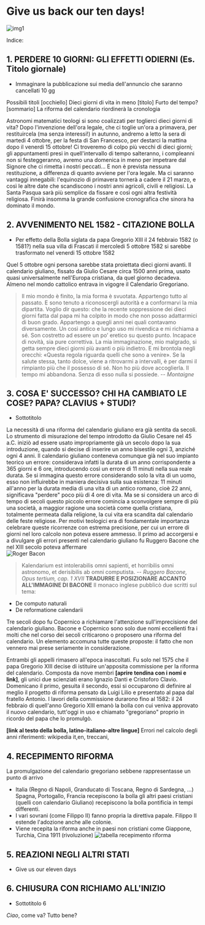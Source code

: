 
Give us back our ten days!
=========


![img1][photo1]

Indice:

## 1. PERDERE 10 GIORNI: GLI EFFETTI ODIERNI (Es. Titolo giornale)
- Immaginare la pubblicazione sui media dell'annuncio che saranno cancellati 10 gg

Possibili titoli
 [occhiello] 	Dieci giorni di vita in meno
 [titolo]  	Furto del tempo? 
 [sommario] 	La riforma del calendario riordinerà la cronologia

Astronomi matematici teologi si sono coalizzati per toglierci dieci giorni di vita? Dopo l'invenzione dell'ora legale, che ci toglie un'ora a primavera, per restituircela (ma senza interessi!) in autunno, andremo a letto la sera di martedi 4 ottobre, per la festa di San Francesco, per destarci la mattina dopo il venerdi 15 ottobre! 
Ci troveremo di colpo più vecchi di dieci giorni; gli appuntamenti  presi in quell'intervallo di tempo salteranno, i compleanni non si festeggeranno, avremo una domenica in meno per impetrare dal Signore che ci rimetta i nostri peccati...  E non è prevista nessuna restituzione, a differenza di quanto avviene per l'ora legale.
Ma ci saranno vantaggi innegabili: l'equinozio di primavera tornerà a cadere il 21 marzo, e così le altre date che scandiscono i nostri anni agricoli, civili e religiosi. La Santa Pasqua sarà più semplice da fissare e così ogni altra festività religiosa. Finirà insomma la grande confusione cronografica che sinora ha dominato il mondo.





## 2. AVVENIMENTO NEL 1582 - CITAZIONE BOLLA
- Per effetto della Bolla siglata da papa Gregorio XIII il 24 febbraio 1582 (o 1581?) nella sua villa di Frascati il mercoledi 5 ottobre 1582 si sarebbe trasformato nel venerdi 15 ottobre 1582

Quel 5 ottobre ogni persona sarebbe stata proiettata dieci giorni avanti. Il calendario giuliano, fissato da Giulio Cesare circa 1500 anni prima, usato quasi universalmente nell'Europa cristiana, da quel giorno decadeva. Almeno nel mondo cattolico entrava in vigogre il Calendario Gregoriano. 




> Il mio mondo è finito, la mia forma è svuotata. Appartengo tutto al passato. E sono tenuto a riconoscergli autorità e a conformarvi la mia dipartita. Voglio dir questo: che la recente soppressione dei dieci giorni fatta dal papa mi ha colpito in modo che non posso adattarmici di buon grado. Appartengo a quegli anni nei quali contavamo diversamente. Un così antico e lungo uso mi rivendica e mi richiama a sé. Son costretto ad essere un po’ eretico su questo punto. Incapace di novità, sia pure correttiva. La mia immaginazione, mio malgrado, si getta sempre dieci giorni più avanti o più indietro. E mi brontola negli orecchi: «Questa regola riguarda quelli che sono a venire». Se la salute stessa, tanto dolce, viene a ritrovarmi a intervalli, è per darmi il rimpianto più che il possesso di sé. Non ho più dove accoglierla. Il tempo mi abbandona. Senza di esso nulla si possiede.
> -- *Montaigne*


## 3. COSA E' SUCCESSO? CHI HA CAMBIATO LE COSE? PAPA? CLAVIUS + STUDI?
- Sottotitolo

La necessità di una riforma del calendario giuliano era già sentita da secoli. Lo strumento di misurazione del tempo introdotto da Giulio Cesare nel 45 a.C. iniziò ad essere usato impropriamente già un secolo dopo la sua introduzione, quando si decise di inserire un anno bisestile ogni 3, anziché ogni 4 anni. Il calendario giuliano conteneva comunque già nel suo impianto teorico un errore: considerava infatti la durata di un anno corrispondente a 365 giorni e 6 ore, introducendo così un errore di 11 minuti nella sua reale durata. Se si immagina questo errore considerando solo la vita di un uomo, esso non influirebbe in maniera decisiva sulla sua esistenza: 11 minuti all'anno per la durata media di una vita di un antico romano, cioè 22 anni, significava "perdere" poco più di 4 ore di vita. Ma se si considera un arco di tempo di secoli questo piccolo errore comincia a sconvolgere sempre di più una società, a maggior ragione una società come quella cristiana, totalmente permeata dalla religione, la cui vita era scandita dal calendario delle feste religiose. Per motivi teologici era di fondamentale importanza celebrare queste ricorrenze con estrema precisione, per cui un errore di giorni nel loro calcolo non poteva essere ammesso. 
Il primo ad accorgersi e a divulgare gli errori presenti nel calendario giuliano fu Ruggero Bacone che nel XIII secolo poteva affermare  
![Roger Bacon][roger-bacon-4]
> Kalendarium est intolerabilis omni sapienti, et horribilis omni astronomo, et derisibilis ab omni computista.
> -- *Ruggero Bacone, Opus tertium, cap. 1 XVII*
**TRADURRE E POSIZIONARE ACCANTO ALL'IMMAGINE DI BACONE**
Il monaco inglese pubblicò due scritti sul tema:

 - De computo naturali
 - De reformatione calendarii

Tre secoli dopo fu Copernico a richiamare l'attenzione sull'imprecisione del calendario giuliano. Bacone e Copernico sono solo due nomi eccellenti fra i molti che nel corso dei secoli criticarono o proposero una riforma del calendario. Un elemento accomuna tutte queste proposte: il fatto che non vennero mai prese seriamente in considerazione. 

Entrambi gli appelli rimasero all'epoca inascoltati. Fu solo nel 1575 che il papa Gregorio XIII decise di istituire un'apposita commissione per la riforma del calendario. Composta da nove membri **[aprire tendina con i nomi e link]**, gli unici due scienziati erano Ignazio Danti e Cristoforo Clavio. Domenicano il primo, gesuita il secondo, essi si occuparono di definire al meglio il progetto di riforma pensato da Luigi Lilio e presentato al papa dal fratello Antonio. I lavori della commissione durarono fino al 1582: il 24 febbraio di quell'anno Gregorio XIII emanò la bolla con cui veniva approvato il nuovo calendario, tutt'oggi in uso e chiamato "gregoriano" proprio in ricordo del papa che lo promulgò. 

**[link al testo della bolla, latino-italiano-altre lingue]**
Errori nel calcolo degli anni 
riferimenti: wikipedia it,en, treccani,

## 4. RECEPIMENTO RIFORMA
La promulgazione del calendario gregoriano sebbene rappresentasse un punto di arrivo 
- Italia (Regno di Napoli, Granducato di Toscana, Regno di Sardegna, ...) Spagna, Portogallo, Francia recepiscono la bolla gli altri paesi cristiani (quelli con calendario Giuliano) recepiscono la bolla pontificia in tempi differenti. 
- I vari sovrani (come Filippo II) fanno propria la direttiva papale. Filippo II estende l'adozione anche alle colonie.
- Viene recepita la riforma anche in paesi non cristiani come Giappone, Turchia, Cina 1911 (rivoluzione)
![tabella recepimento riforma][recepimento]

## 5. REAZIONI NEGLI ALTRI STATI
- Give us our eleven days

## 6. CHIUSURA CON RICHIAMO ALL'INIZIO
- Sottotitolo 6
 
*Ciao*, come va?  Tutto bene?


[photo1]: http://googledrive.com/host/0B3oUjeoosUeQSjlxNWh5dmlCWUU/William_Hogarth.jpg
[recepimento]: http://upload.wikimedia.org/wikipedia/en/timeline/5548500808a3da878b2d71602a5cb5aa.png
[roger-bacon-4]:  http://googledrive.com/host/0B3oUjeoosUeQSjlxNWh5dmlCWUU/roger-bacon-4.jpg

  [1]: http://drive.google.com/?authuser=0#folders/0B3oUjeoosUeQSjlxNWh5dmlCWUU
  